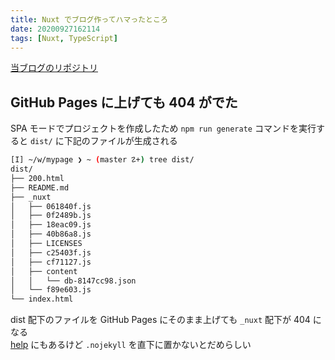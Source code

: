 ```yaml
---
title: Nuxt でブログ作ってハマったところ
date: 20200927162114
tags: [Nuxt, TypeScript]
---
```


[当ブログのリポジトリ](https://github.com/ritarock/mypage)

## GitHub Pages に上げても 404 がでた

SPA モードでプロジェクトを作成したため `npm run generate` コマンドを実行すると `dist/` に下記のファイルが生成される

```bash
[I] ~/w/mypage ❯ ~ (master ☡+) tree dist/
dist/
├── 200.html
├── README.md
├── _nuxt
│   ├── 061840f.js
│   ├── 0f2489b.js
│   ├── 18eac09.js
│   ├── 40b86a8.js
│   ├── LICENSES
│   ├── c25403f.js
│   ├── cf71127.js
│   ├── content
│   │   └── db-8147cc98.json
│   └── f89e603.js
└── index.html
```

dist 配下のファイルを GitHub Pages にそのまま上げても `_nuxt` 配下が 404 になる<br>
[help](https://docs.github.com/en/free-pro-team@latest/github/working-with-github-pages/about-github-pages-and-jekyll) にもあるけど `.nojekyll` を直下に置かないとだめらしい
